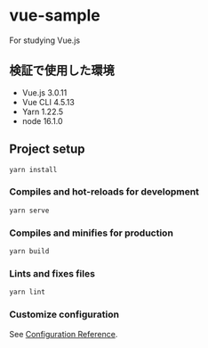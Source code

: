 # vue-sample

For studying Vue.js

## 検証で使用した環境

- Vue.js 3.0.11
- Vue CLI 4.5.13
- Yarn 1.22.5
- node 16.1.0

## Project setup

```
yarn install
```

### Compiles and hot-reloads for development

```
yarn serve
```

### Compiles and minifies for production
  
```
yarn build
```

### Lints and fixes files

```
yarn lint
```

### Customize configuration

See [Configuration Reference](https://cli.vuejs.org/config/).
